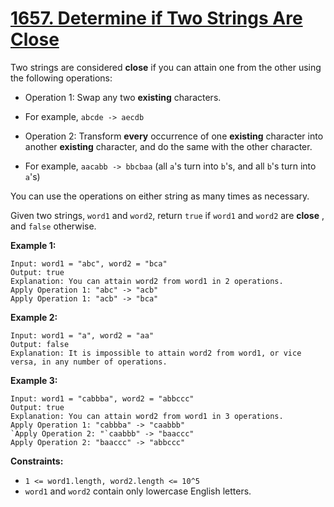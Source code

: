 # [1657. Determine if Two Strings Are Close](https://leetcode.com/problems/determine-if-two-strings-are-close/description/)

Two strings are considered **close**  if you can attain one from the other using the following operations:

- Operation 1: Swap any two **existing**  characters.

- For example, `abcde -> aecdb`

- Operation 2: Transform **every**  occurrence of one **existing**  character into another **existing**  character, and do the same with the other character.

- For example, `aacabb -> bbcbaa` (all `a`'s turn into `b`'s, and all `b`'s turn into `a`'s)

You can use the operations on either string as many times as necessary.

Given two strings, `word1` and `word2`, return `true` if `word1` and `word2` are **close** , and `false` otherwise.

**Example 1:**

```
Input: word1 = "abc", word2 = "bca"
Output: true
Explanation: You can attain word2 from word1 in 2 operations.
Apply Operation 1: "abc" -> "acb"
Apply Operation 1: "acb" -> "bca"
```

**Example 2:**

```
Input: word1 = "a", word2 = "aa"
Output: false
Explanation: It is impossible to attain word2 from word1, or vice versa, in any number of operations.
```

**Example 3:**

```
Input: word1 = "cabbba", word2 = "abbccc"
Output: true
Explanation: You can attain word2 from word1 in 3 operations.
Apply Operation 1: "cabbba" -> "caabbb"
`Apply Operation 2: "`caabbb" -> "baaccc"
Apply Operation 2: "baaccc" -> "abbccc"
```

**Constraints:**

- `1 <= word1.length, word2.length <= 10^5`
- `word1` and `word2` contain only lowercase English letters.